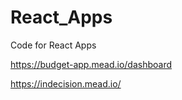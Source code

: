 # React_Apps
Code for React Apps


https://budget-app.mead.io/dashboard


https://indecision.mead.io/
